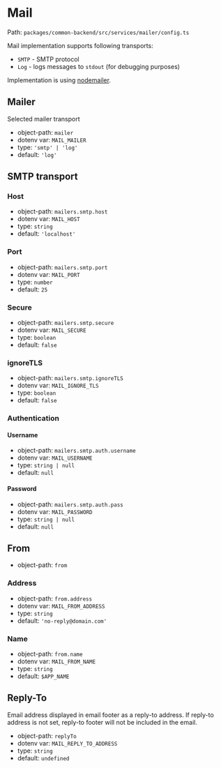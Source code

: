 # Mail

Path: `packages/common-backend/src/services/mailer/config.ts`

Mail implementation supports following transports:

- `SMTP` - SMTP protocol
- `Log` - logs messages to `stdout` (for debugging purposes)

Implementation is using [nodemailer](https://nodemailer.com).

## Mailer

Selected mailer transport

- object-path: `mailer`
- dotenv var: `MAIL_MAILER`
- type: `'smtp' | 'log'`
- default: `'log'`

## SMTP transport

### Host

- object-path: `mailers.smtp.host`
- dotenv var: `MAIL_HOST`
- type: `string`
- default: `'localhost'`

### Port

- object-path: `mailers.smtp.port`
- dotenv var: `MAIL_PORT`
- type: `number`
- default: `25`

### Secure

- object-path: `mailers.smtp.secure`
- dotenv var: `MAIL_SECURE`
- type: `boolean`
- default: `false`

### ignoreTLS

- object-path: `mailers.smtp.ignoreTLS`
- dotenv var: `MAIL_IGNORE_TLS`
- type: `boolean`
- default: `false`

### Authentication

#### Username

- object-path: `mailers.smtp.auth.username`
- dotenv var: `MAIL_USERNAME`
- type: `string | null`
- default: `null`

#### Password

- object-path: `mailers.smtp.auth.pass`
- dotenv var: `MAIL_PASSWORD`
- type: `string | null`
- default: `null`

## From

- object-path: `from`

### Address

- object-path: `from.address`
- dotenv var: `MAIL_FROM_ADDRESS`
- type: `string`
- default: `'no-reply@domain.com'`

### Name

- object-path: `from.name`
- dotenv var: `MAIL_FROM_NAME`
- type: `string`
- default: `$APP_NAME`

## Reply-To

Email address displayed in email footer as a reply-to address. If reply-to address is not set, reply-to footer will not be included in the email.

- object-path: `replyTo`
- dotenv var: `MAIL_REPLY_TO_ADDRESS`
- type: `string`
- default: `undefined`

